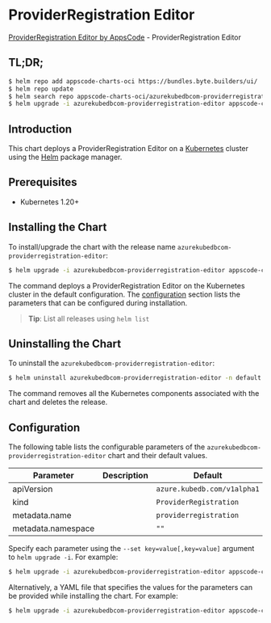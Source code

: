 # ProviderRegistration Editor

[ProviderRegistration Editor by AppsCode](https://byte.builders) - ProviderRegistration Editor

## TL;DR;

```bash
$ helm repo add appscode-charts-oci https://bundles.byte.builders/ui/
$ helm repo update
$ helm search repo appscode-charts-oci/azurekubedbcom-providerregistration-editor --version=v0.5.0
$ helm upgrade -i azurekubedbcom-providerregistration-editor appscode-charts-oci/azurekubedbcom-providerregistration-editor -n default --create-namespace --version=v0.5.0
```

## Introduction

This chart deploys a ProviderRegistration Editor on a [Kubernetes](http://kubernetes.io) cluster using the [Helm](https://helm.sh) package manager.

## Prerequisites

- Kubernetes 1.20+

## Installing the Chart

To install/upgrade the chart with the release name `azurekubedbcom-providerregistration-editor`:

```bash
$ helm upgrade -i azurekubedbcom-providerregistration-editor appscode-charts-oci/azurekubedbcom-providerregistration-editor -n default --create-namespace --version=v0.5.0
```

The command deploys a ProviderRegistration Editor on the Kubernetes cluster in the default configuration. The [configuration](#configuration) section lists the parameters that can be configured during installation.

> **Tip**: List all releases using `helm list`

## Uninstalling the Chart

To uninstall the `azurekubedbcom-providerregistration-editor`:

```bash
$ helm uninstall azurekubedbcom-providerregistration-editor -n default
```

The command removes all the Kubernetes components associated with the chart and deletes the release.

## Configuration

The following table lists the configurable parameters of the `azurekubedbcom-providerregistration-editor` chart and their default values.

|     Parameter      | Description |                Default                 |
|--------------------|-------------|----------------------------------------|
| apiVersion         |             | <code>azure.kubedb.com/v1alpha1</code> |
| kind               |             | <code>ProviderRegistration</code>      |
| metadata.name      |             | <code>providerregistration</code>      |
| metadata.namespace |             | <code>""</code>                        |


Specify each parameter using the `--set key=value[,key=value]` argument to `helm upgrade -i`. For example:

```bash
$ helm upgrade -i azurekubedbcom-providerregistration-editor appscode-charts-oci/azurekubedbcom-providerregistration-editor -n default --create-namespace --version=v0.5.0 --set apiVersion=azure.kubedb.com/v1alpha1
```

Alternatively, a YAML file that specifies the values for the parameters can be provided while
installing the chart. For example:

```bash
$ helm upgrade -i azurekubedbcom-providerregistration-editor appscode-charts-oci/azurekubedbcom-providerregistration-editor -n default --create-namespace --version=v0.5.0 --values values.yaml
```
